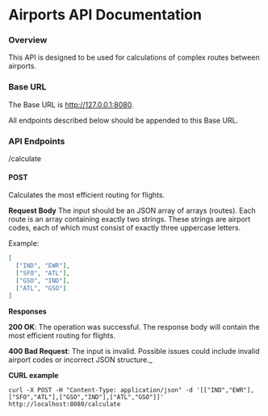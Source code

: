 # Airports API Documentation

### Overview

This API is designed to be used for calculations of complex routes between airports.

### Base URL

The Base URL is http://127.0.0.1:8080.

All endpoints described below should be appended to this Base URL.

### API Endpoints

/calculate

#### POST

Calculates the most efficient routing for flights.

**Request Body** The input should be an JSON array of arrays (routes). Each route is an array containing exactly two strings. These strings are airport codes, each of which must consist of exactly three uppercase letters.

Example:
```json
[
  ["IND", "EWR"],
  ["SFO", "ATL"],
  ["GSO", "IND"],
  ["ATL", "GSO"]
]
```

**Responses**

**200 OK**: The operation was successful. The response body will contain the most efficient routing for flights.

**400 Bad Request**: The input is invalid. Possible issues could include invalid airport codes or incorrect JSON structure._


**CURL example**

```shell
curl -X POST -H "Content-Type: application/json" -d '[["IND","EWR"],["SFO","ATL"],["GSO","IND"],["ATL","GSO"]]' http://localhost:8080/calculate
```

